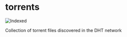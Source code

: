 torrents 
========
![Indexed](https://img.shields.io/badge/indexed-104865-blue)

Collection of torrent files discovered in the DHT network
